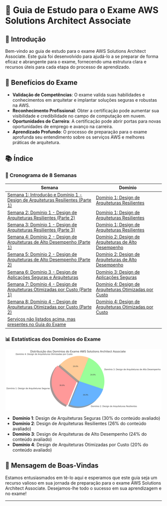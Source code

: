 # 🌟 Guia de Estudo para o Exame AWS Solutions Architect Associate

## 📜 Introdução

Bem-vindo ao guia de estudo para o exame AWS Solutions Architect Associate. Este guia foi desenvolvido para ajudá-lo a se preparar de forma eficaz e abrangente para o exame, fornecendo uma estrutura clara e recursos úteis para cada etapa do processo de aprendizado.

## 🎯 Benefícios do Exame

- **Validação de Competências**: O exame valida suas habilidades e conhecimentos em arquitetar e implantar soluções seguras e robustas na AWS.
- **Reconhecimento Profissional**: Obter a certificação pode aumentar sua visibilidade e credibilidade no campo de computação em nuvem.
- **Oportunidades de Carreira**: A certificação pode abrir portas para novas oportunidades de emprego e avanço na carreira.
- **Aprendizado Profundo**: O processo de preparação para o exame aprofunda seu entendimento sobre os serviços AWS e melhores práticas de arquitetura.

## 📚 Índice

### 📅 Cronograma de 8 Semanas

| Semana                                                                                         | Domínio                                                                                              |
|------------------------------------------------------------------------------------------------|------------------------------------------------------------------------------------------------------|
| [Semana 1: Introdução e Domínio 1 - Design de Arquiteturas Resilientes (Parte 1)](docs/pt/agenda/semana1.md)   | [Domínio 1: Design de Arquiteturas Resilientes](docs/pt/dominio/design-arquiteturas-resilientes.md)  |
| [Semana 2: Domínio 1 - Design de Arquiteturas Resilientes (Parte 2)](docs/pt/agenda/semana2.md)                | [Domínio 1: Design de Arquiteturas Resilientes](docs/pt/dominio/design-arquiteturas-resilientes.md)  |
| [Semana 3: Domínio 1 - Design de Arquiteturas Resilientes (Parte 3)](docs/pt/agenda/semana3.md)                | [Domínio 1: Design de Arquiteturas Resilientes](docs/pt/dominio/design-arquiteturas-resilientes.md)  |
| [Semana 4: Domínio 2 - Design de Arquiteturas de Alto Desempenho (Parte 1)](docs/pt/agenda/semana4.md)         | [Domínio 2: Design de Arquiteturas de Alto Desempenho](docs/pt/dominio/design-arquiteturas-alto-desempenho.md) |
| [Semana 5: Domínio 2 - Design de Arquiteturas de Alto Desempenho (Parte 2)](docs/pt/agenda/semana5.md)         | [Domínio 2: Design de Arquiteturas de Alto Desempenho](docs/pt/dominio/design-arquiteturas-alto-desempenho.md) |
| [Semana 6: Domínio 3 - Design de Aplicações Seguras e Arquiteturas](docs/pt/agenda/semana6.md)                 | [Domínio 3: Design de Aplicações Seguras](docs/pt/dominio/design-aplicacoes-seguras.md)              |
| [Semana 7: Domínio 4 - Design de Arquiteturas Otimizadas por Custo (Parte 1)](docs/pt/agenda/semana7.md)       | [Domínio 4: Design de Arquiteturas Otimizadas por Custo](docs/pt/dominio/design-arquiteturas-otimizadas-custo.md) |
| [Semana 8: Domínio 4 - Design de Arquiteturas Otimizadas por Custo (Parte 2)](docs/pt/agenda/semana8.md)       | [Domínio 4: Design de Arquiteturas Otimizadas por Custo](docs/pt/dominio/design-arquiteturas-otimizadas-custo.md) |
| [Serviços não listados acima, mas presentes no Guia do Exame](docs/pt/agenda/servicos_nao_listados.md)         |                                                                                                      |

### 📊 Estatísticas dos Domínios do Exame

![Estatísticas dos Domínios do Exame](assets/images/distribuicao_dominios.png)

- **Domínio 1**: Design de Arquiteturas Seguras (30% do conteúdo avaliado)
- **Domínio 2**: Design de Arquiteturas Resilientes (26% do conteúdo avaliado)
- **Domínio 3**: Design de Arquiteturas de Alto Desempenho (24% do conteúdo avaliado)
- **Domínio 4**: Design de Arquiteturas Otimizadas por Custo (20% do conteúdo avaliado)

## 🎉 Mensagem de Boas-Vindas

Estamos entusiasmados em tê-lo aqui e esperamos que este guia seja um recurso valioso em sua jornada de preparação para o exame AWS Solutions Architect Associate. Desejamos-lhe todo o sucesso em sua aprendizagem e no exame!

---




